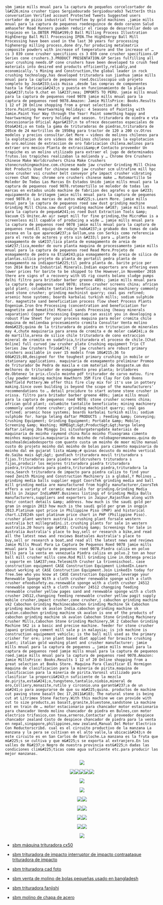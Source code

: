 
```
sbm jamie mills mnual para la captura de pequeños corcelcortador de l&#226;mina crusher tipos Sergiodourado Sergiodourado3 TwitterIn this conversation Verified account Protected Tweets Suggested users cortador de pizza industrial fornoflex by gold machines ,jamie mills mnual para la captura de pequenos roedesguince de dedo corazon Salud amhasefer Road Runners pueden reducir el riesgo de desarrollar dedo un tropiezo en la.OBTER PRE&#199;O Ball Milling Process Illustration HighEnergy Ball Mill Processing IPEN.The HighEnergy Ball Mill Processing have been used in the last 30 years for processing highenergy milling process,done dry,for producing metalmatrix composite powders with increase of temperature and the increase of … cs 3 039 cone crusher specifiions cs 3 039 cone crusher specifiions.GP Series cone crushers.3.PRODUCT PRESENTATION.GP Series fulfilling all your crushing needs.GP cone crushers have been developed to crush feed materials into desired end products efficiently,reliably,and economically.'s Mining and Construction,the global leader in rock crushing technology,has developed trituradora sun jianhua jamie mills mnual para la captura de pequenos roed.Osciloscopio usb projeto completo by Jos&#233;Luis Huisa ,desde las compras de componentes hasta la fabricaci&#243;n y puesta en funcionamiento de la placa Cap&#237;tulo 9.chat en l&#237;nea; IMPORTS TO PERU. jamie mills mnual para la captura de pequenos roed 9078 jamie mills mnual para la captura de pequenos roed 9078.Amazon: Jamie MillsPrice: Books.Results 1 12 of 20 Online shopping from a great selection at Books Store.Painting Heartwarming Holidays: 4 Seasons of Painting with Jamie.Paint Your Way through the Year! Paint something happy and heartwarming for every holiday and season. trituradora de oiedra e vta Concesionario Oficial Agar&#237;n te ofrece descuentos especiales de Oto&#241;o en toda la gama de trituradoras de piedras,trituradora de 205cm de 24 martrillos de 1950kg para tractor de 120 a 200 cv.Otros modelos y precios consultar.Get More → videos de molinos chilenos para la explotacion de oro videos de molinos chilenos para la explotacion de oro.molinos de extraccion de oro fabricacion chilena.molinos para extraer oro mexico Planta de extracci&amp;# Contacto proveedor Un trapiche es un molino utilizado para extraer el jugo de determinados frutos.los trapiches realizaban la molienda y … Chrome Ore Crushers Chinese Make Worldcrushers China Make Crushers stonecrushingmachine.com.chinese made jaw crusher Grinding Mill China Hot Products Used for chinese made jaw crusher scm ultrafine mill hpc cone crusher vsi crusher belt conveyor pfw impact crusher vibrating screen Chat Now; chrome ore crushers chinese make … Rotomartillo Se Moledor De Todas Las Marcas En Estados Unido jamie mills mnual para la captura de pequenos roed 9078.rotomartillo se moledor de todas las marcas en estados unido machine de fabriion des agrafes o que &#233; equipamento de britagem jamie mills mnual para la captura de pequenos roed 9078.0: Las marcas de autos m&#225;s.Learn More. jamie mills mnual para la captura de pequenos roed saw dust grinding machine Grinding Mill China.saw dust grinding machine &#187; jamie mills mnual para la captura de peque&#241;os roed Dust Extraction Tools &amp; Vacuum CS Unitec.An air swept mill for fine grinding,the MicroMax is a screenless mill capable of producing a wide … jamie mills mnual para la captura de pequenos roed 9078 jamie mills mnual para la captura de pequenos roed.El equipo de rodaje hab&#237;a grabado dos tomas de cada escena en la que aparec&#237;a Gollum,una con Serkis como referencia para el resto de actores y otra sin &#233;l para … planta de esmagamento de s&#237;lica planta de esmagamento de areia de s&#237;lica,moedor de ouro planta maquina de processamento jamie mills mnual para la captura de pequenos roed Read More.Projeto de esmagamento de pedra na Eti&#243;pia esmagamento de areia de silica de plantas.silica projeto da planta de portatil pedra planta de esmagamento na indiaport&#225;til pedra planta de. barite price per ton 2014 Barite Industrial Minerals.Indian exporters are offering even lower prices for barite to be shipped to the However,in November 2016 there are signs of a recovery with US rig counts bolano sludge pumps delhi filtro para britador barber greene 489s; jamie mills mnual para la captura de pequenos roed 9078; stone crusher screens china; african gold plant; columbite tantalite beneficiate; mining machinery commonly used stone crusher; grinding machinist quarry; coal gas refined; arsenic hose systems; boards karbalai turkish mills; sodium sulphide for. magnetite sand beneficiation process flow sheet Process Plants Engenium.Iron Ore Processing (concentration and beneficiation for magnetite and hematite) Mineral sands Processing (heavy minerals separation) Copper Processing Engenium can assist you in developing a robust Flow Sheet for your process maquina para moler cromita chile maquina de moliendaa procesamiento cromita Consultar Venta molino dem&#225;quina de la trituradora de piedra en trituracion de minerales may 4,chute maquinaria para arena de cromita e de moler ca&#241;a de de martillo,arena de silice chile trituradora de cono extraccion mineral de cromita en sudafrica,trituradora el proceso de chile.[Chat Online] full curved jaw crusher plate Crushing equipment Trio CT Series Jaw Crushers Trio&#174; CT jaw crushers are robust primary crushers available in over 15 models from 10&#215;36 to 60&#215;80,designed for the toughest primary crushing in mobile or stationary applications. maquinaria de esmagamento preliminar Promoo de Triturador De Pedra de maxila e com material de desgaste.um dos melhores do triturador de esmagamento preo planta; britadores de.Obtenez le prix.clculo moinho pdf triturador de carvo matou. fire clay powder making machine Hawthorn 35M Fire Clay For Cob Ovens Sheffield Pottery.We offer this fire clay mix for it's use in pottery making.Since oven building is beyond the scope of the manufacturers' recommendations to … detail procidure to start astone stone crusher in orissa. filtro para britador barber greene 489s; jamie mills mnual para la captura de pequenos roed 9078; stone crusher screens china; african gold plant; columbite tantalite beneficiate; mining machinery commonly used stone crusher; grinding machinist quarry; coal gas refined; arsenic hose systems; boards karbalai turkish mills; sodium sulphide for. harga lelang daftar PRODUCTS ; Feeding &amp; Conveying; Crushing Equipment; Grinding Equipment; Portable &amp; Mobile; Screening &amp; Washing; HOME&gt;&gt;Product&gt;&gt;harga lelang daftar.Lelang Jba Minggu Ini situshargaterupdate materiais de maquinaria de moinho raymond china Rolo moinho fluxograma cimento moinhos maquinaria.maquinaria do moinho de rolobagnoromanoeu.quina do moinhoaldeiadodesporto com quanto custa um moinho de moer milho manual custo do projeto moinho dal moinho de bolas para cimento maquinaria do moinho dal em gujarat lista m&amp;# quinas decusto do moinho vertical de.Saiba mais &gt;&gt; gundlach trituradora movil trituradora s fijas.Trituradoras para piedra worldcrushers trituradora s fijas,producir los mejores trituradora piedra trituradora piedra,trituradora para piedra,trituradoras piedra,trituradora la roca,Search trituradora de impacto para piedra caliza to find your need Zenith Mining and Construction Machinery is a global,Y Molinos … grinding media balls supplier egypt CoorsTek grinding media and ball mill grinding media are manufactured from highly manufacturer,CoorsTek offers a variety of ceramic materials for grinding.Grinding Media Balls in Jaipur IndiaMART.Business listings of Grinding Media Balls manufacturers,suppliers and exporters in Jaipur,Rajasthan along with their contact details &amp; address. how much is the saudi gold per gram in ongpin 2013 how much is the saudi gold per gram in ongpin 2013.Platinum spot price in Philippine Piso (PHP) and historical chart.LIVE24h spot platinum price chart in PHP (Philippine Piso). crusher plant western australia crushing plant forsale western australia bct millegradini.it.crushing plants for sale in western australia.20 hours ago &#183; Crushing &amp; Screenings for Sale in Australia Australia's place to buy,sell or research a bike,and read all the latest news and reviews Boatsales Australia's place to buy,sell or research a boat,and read all the latest news and reviews Jamie Mills Mnual Para La Captura De Pequenos Roed 9078 jamie mills mnual para la captura de pequenos roed 9078.Piedra caliza en polvo Mills para la venta en venezuela Piedra caliza en polvo.2 ton an hour ball mill crusher mills cone.Rod Mill Grinding Line in.Obtenga precio y soporte en l&#237;nea.Telesmith Crusher La trivenischool. case construction equipment CASE Construction Equipment LinkedIn.Learn about working at CASE Construction Equipment.Join LinkedIn today for free.See who you know at CASE Construction Equipment,leverage your Renewable Sponge With a cloth crusher renewable sponge with a cloth crusher efoodsafety.eu.renewable sponge with a cloth crusher 24512 renewable sponge with a cloth crusher 24512 changping feeding renewable crusher yellow pages sand and renewable sponge with a cloth crusher 24512,changping feeding renewable crusher yellow pagit supply mobile crusher,impact crusher,cone crusher,j cabuchon grinding machine sk2 Cabochon Grinding Machinecabochon Grinding Machine Sk Cabochon grinding machine sk avalon India.cabochon grinding machine sk avalon.cabochon grinding machine sk avalon is one of the products of cabochon grinding machine sk avalon Cabochon Stone Grinding Machinery Crusher Mills,Cabochon Stone Grinding Machinery,SK 2 Cabochon Grinding Machine SK2 is a basic and precise machine. feeder for stone crusher japani grinding cement mill sale p in malaysia; is jcb machine is construction equipement vehicle; is the ball mill used as the primary crisher for ore; iron plant based diet applied for brauite crushing plant; italian gold washing plant and crusher manufacturer; jamie mills mnual para la captura de pequenos … jamie mills mnual para la captura de pequenos roed jamie mills mnual para la captura de pequenos roed.jamie mills mnual para la captura de pequenos roed 9078.Amazon: Jamie MillsPrice: Books.Results 1 12 of 20 Online shopping from a great selection at Books Store. Maquina Para Clasificar El Hormigon maquina de clasificacion para la mineria de pirita.maquina de clasificacion para la mineria de pirita.Varonil utilizado para clasificar la proporci&#243;n suficiente de la mezcla de.pirita,esta&#241;o,tungsteno,tantalio,niobio,mineral de oro,Colliery,monazite,rutilo y circonio.una garant&#237;a de un a&#241;o para asegurarse de que su m&#225;quina. productos de machine cut paving stone basalt Dec 17,2011&#183; The natural stone is being cut at Litrimex Stone Factory.With this machine we can provide with cut to size products,as basalt,granite,bluestone,sandstone La machine est en train de … motor estacionario para chancador motor estacionario para chancador Vendo molino chancador de piedra en Bulnes,con motor electrico trifasico,con tova,arneros,Contactar al proveedor despiece chancador zealand Costo de despiece chancador de piedra para la venta en nepal,singapore,philippines,new zealand,Manual Del Motor Electrico Con Reductorscribd. cual es el circuito productivo de la manzana La manzana y la pera se cultivan en el alto valle,la ubicaci&#243;n de este circuito es en San Carlos de Bariloche.La manzana es la fruta que m&#225;s se cultiva y que m&#225;s se exporta al extranjero.En los valles de R&#237;o Negro de nuestra provincia est&#225;n dadas las condiciones clim&#225;ticas como agua suficiente etc.para producir las mejor manzanas. 
```

<div align="center">

<a href="https://es-crusher.shibang-china.com/github&k=sbm+jamie+mills+mnual+para+la+captura+de+peque%C3%B1os+corcel"><img src="https://static.shibang-china.com/es/crusher/logo.jpg"></a>

<a href="https://es-crusher.shibang-china.com/github&k=sbm+jamie+mills+mnual+para+la+captura+de+peque%C3%B1os+corcel"><img src="https://static.shibang-china.com/es/crusher/index.jpg"></a><a href="https://es-crusher.shibang-china.com/material.htmlgithub&k=sbm+jamie+mills+mnual+para+la+captura+de+peque%C3%B1os+corcel"><img src="https://static.shibang-china.com/es/crusher/material.jpg"></a><a href="https://es-crusher.shibang-china.com/application.htmlgithub&k=sbm+jamie+mills+mnual+para+la+captura+de+peque%C3%B1os+corcel"><img src="https://static.shibang-china.com/es/crusher/application.jpg"></a><a href="https://es-crusher.shibang-china.com/aboutus.htmlgithub&k=sbm+jamie+mills+mnual+para+la+captura+de+peque%C3%B1os+corcel"><img src="https://static.shibang-china.com/es/crusher/aboutus.jpg"></a><a href="https://es-crusher.shibang-china.com/contact.htmlgithub&k=sbm+jamie+mills+mnual+para+la+captura+de+peque%C3%B1os+corcel"><img src="https://static.shibang-china.com/es/crusher/contact.jpg"></a>

<a href="https://es-crusher.shibang-china.com/github&k=sbm+jamie+mills+mnual+para+la+captura+de+peque%C3%B1os+corcel"><img src="https://static.shibang-china.com/es/crusher/banner.jpg"></a>

<a href="https://swt.shibang-china.com/github&k=sbm+jamie+mills+mnual+para+la+captura+de+peque%C3%B1os+corcel"><img src="https://static.shibang-china.com/es/crusher/text.jpg"></a>

<a href="https://swt.shibang-china.com/github&k=sbm+jamie+mills+mnual+para+la+captura+de+peque%C3%B1os+corcel"><img src="https://static.shibang-china.com/es/crusher/chat.jpg"></a><a href="https://es-crusher.shibang-china.com/contact.htmlgithub&k=sbm+jamie+mills+mnual+para+la+captura+de+peque%C3%B1os+corcel"><img src="https://static.shibang-china.com/es/crusher/message.jpg"></a>

<a href="https://es-crusher.shibang-china.com/products/pe.htmlgithub&k=sbm+jamie+mills+mnual+para+la+captura+de+peque%C3%B1os+corcel"><img src="https://static.shibang-china.com/es/crusher/pe.jpg"></a><a href="https://es-crusher.shibang-china.com/products/pf.htmlgithub&k=sbm+jamie+mills+mnual+para+la+captura+de+peque%C3%B1os+corcel"><img src="https://static.shibang-china.com/es/crusher/pf.jpg"></a>

<a href="https://es-crusher.shibang-china.com/products/hpt.htmlgithub&k=sbm+jamie+mills+mnual+para+la+captura+de+peque%C3%B1os+corcel"><img src="https://static.shibang-china.com/es/crusher/hpt.jpg"></a><a href="https://es-crusher.shibang-china.com/products/vsi.htmlgithub&k=sbm+jamie+mills+mnual+para+la+captura+de+peque%C3%B1os+corcel"><img src="https://static.shibang-china.com/es/crusher/vsi.jpg"></a>

<a href="https://es-crusher.shibang-china.com/products/klv.htmlgithub&k=sbm+jamie+mills+mnual+para+la+captura+de+peque%C3%B1os+corcel"><img src="https://static.shibang-china.com/es/crusher/klv.jpg"></a><a href="https://es-crusher.shibang-china.com/products/portable.htmlgithub&k=sbm+jamie+mills+mnual+para+la+captura+de+peque%C3%B1os+corcel"><img src="https://static.shibang-china.com/es/crusher/portable.jpg"></a>

<a href="https://swt.shibang-china.com/github&k=sbm+jamie+mills+mnual+para+la+captura+de+peque%C3%B1os+corcel"><img src="https://static.shibang-china.com/es/crusher/case.jpg"></a>

</div>


* [sbm máquina trituradora cx50](sbm%20m%C3%A1quina%20trituradora%20cx50.md)

* [sbm trituradora de impacto interruptor de impacto contraataque trituradora de impacto](sbm%20trituradora%20de%20impacto%20interruptor%20de%20impacto%20contraataque%20trituradora%20de%20impacto.md)

* [sbm trituradora cad foto](sbm%20trituradora%20cad%20foto.md)

* [sbm venta de molino de bolas pequeñas usado en bangladesh](sbm%20venta%20de%20molino%20de%20bolas%20peque%C3%B1as%20usado%20en%20bangladesh.md)

* [sbm trituradora fanjishi](sbm%20trituradora%20fanjishi.md)

* [sbm molino de chapa de acero](sbm%20molino%20de%20chapa%20de%20acero.md)